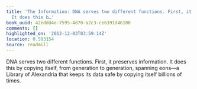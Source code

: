 ```yaml
---
title: 'The Information: DNA serves two different functions. First, it preserves information.
  It does this b…'
book_uuid: 42eddd4e-7595-4d70-a2c3-ce6391d46100
comments: []
highlighted_on: '2012-12-03T03:59:14Z'
location: 0.503154
source: readmill
---
```


DNA serves two different functions. First, it preserves information. It does this by copying itself, from generation to generation, spanning eons—a Library of Alexandria that keeps its data safe by copying itself billions of times.